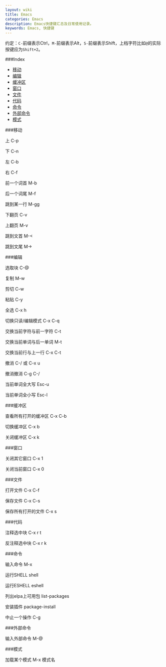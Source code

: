 ```yaml
---
layout: wiki
title: Emacs
categories: Emacs
description: Emacs快捷键汇总及日常使用记录。
keywords: Emacs, 快捷键
---
```


约定：`C-`前缀表示Ctrl，`M-`前缀表示Alt，`S-`前缀表示Shift，上档字符比如`@`的实际按键应为`Shift+2`。

###Index

* [移动](#移动)
* [编辑](#编辑)
* [缓冲区](#缓冲区)
* [窗口](#窗口)
* [文件](#文件)
* [代码](#代码)
* [命令](#命令)
* [外部命令](#外部命令)
* [模式](#模式)

###移动

上 C-p

下 C-n

左 C-b

右 C-f

前一个词首 M-b

后一个词尾 M-f

跳到某一行 M-gg

下翻页 C-v

上翻页 M-v

跳到文首 M-<

跳到文尾 M->

###编辑

选取块 C-@

复制 M-w

剪切 C-w

粘贴 C-y

全选 C-x h

切换只读/编辑模式 C-x C-q

交换当前字符与前一字符 C-t

交换当前单词与后一单词 M-t

交换当前行与上一行 C-x C-t

撤消 C-/ 或 C-x u

撤消撤消 C-g C-/

当前单词全大写 Esc-u

当前单词全小写 Esc-l

###缓冲区

查看所有打开的缓冲区 C-x C-b

切换缓冲区 C-x b

关闭缓冲区 C-x k

###窗口

关闭其它窗口 C-x 1

关闭当前窗口 C-x 0

###文件

打开文件 C-x C-f

保存文件 C-x C-s

保存所有打开的文件 C-x s

###代码

注释选中块 C-x r t

反注释选中块 C-x r k

###命令

输入命令 M-x

运行SHELL shell

运行ESHELL eshell

列出elpa上可用包 list-packages

安装插件 package-install

中止一个操作 C-g

###外部命令

输入外部命令 M-@

###模式

加载某个模式 M-x 模式名
